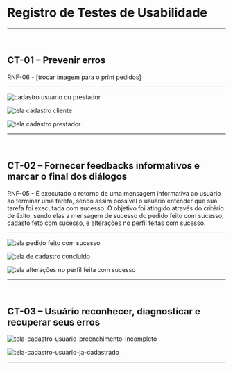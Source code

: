 # Registro de Testes de Usabilidade
<hr />
<br>

## CT-01 – Prevenir erros

RNF-06 - [trocar imagem para o print pedidos]
<br>
<hr/>

![cadastro usuario ou prestador](https://user-images.githubusercontent.com/91202959/174131902-9fa836fc-4c5e-43a1-b859-42a0bebccaa6.png)


![tela cadastro cliente](https://user-images.githubusercontent.com/91202959/174132071-cdb19379-65cc-4054-a823-df03e28eb9a1.png)

![tela cadastro prestador](https://user-images.githubusercontent.com/91202959/174132304-26214631-47b9-4c96-be87-d360543d58ea.png)


<hr />
<br>

## CT-02 – Fornecer feedbacks informativos e marcar o final dos diálogos
RNF-05 - É executado o retorno de uma mensagem informativa ao usuário ao terminar uma tarefa, sendo assim possível o usuário entender que sua tarefa foi executada com sucesso. O objetivo foi atingido através do critério de êxito, sendo elas a mensagem de sucesso do pedido feito com sucesso, cadasto feto com sucesso, e alterações no perfil feitas com sucesso.
<br>
<hr/>

![tela pedido feito com sucesso](https://user-images.githubusercontent.com/91202959/174139624-654e02d1-4f0b-4fa1-a213-138efb3f827e.png)


![tela de cadastro concluido](https://user-images.githubusercontent.com/91202959/174132558-18f5cadf-0d07-4f82-85ef-65fdc20ef141.png)

![tela alterações no perfil feita com sucesso](https://user-images.githubusercontent.com/91202959/174142550-8e70a031-e58d-464d-bcdd-69429b847899.png)

<hr />
<br>

## CT-03 – Usuário reconhecer, diagnosticar e recuperar seus erros
![tela-cadastro-usuario-preenchimento-incompleto](https://user-images.githubusercontent.com/91202959/174133068-2160e21e-fb66-49dc-86de-cd35f2cdac2d.png)


![tela-cadastro-usuario-ja-cadastrado](https://user-images.githubusercontent.com/91202959/174134418-49b5327e-91e5-417f-9b1c-c075f729d96f.png)

<hr />
<br>
